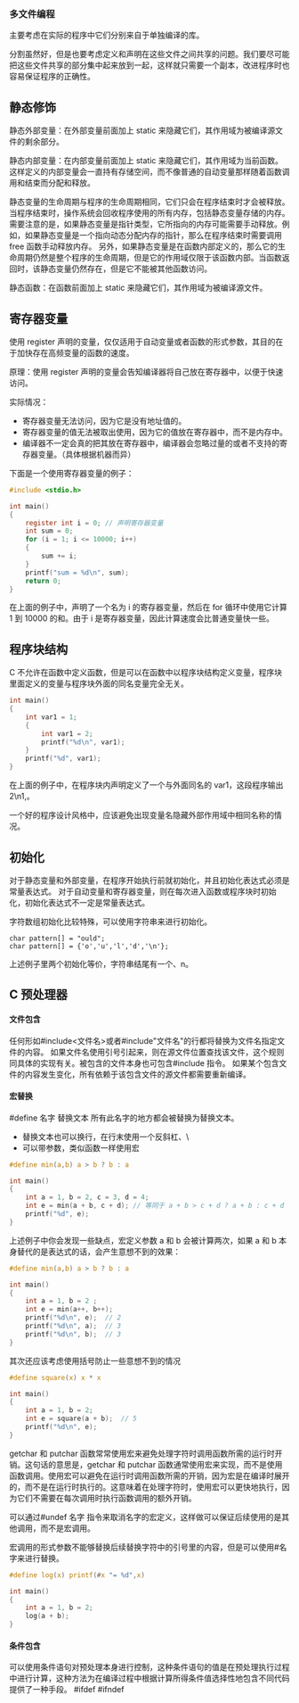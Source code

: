 ### 多文件编程

主要考虑在实际的程序中它们分别来自于单独编译的库。

分割虽然好，但是也要考虑定义和声明在这些文件之间共享的问题。我们要尽可能把这些文件共享的部分集中起来放到一起，这样就只需要一个副本，改进程序时也容易保证程序的正确性。

## 静态修饰

静态外部变量：在外部变量前面加上 static 来隐藏它们，其作用域为被编译源文件的剩余部分。

静态内部变量：在内部变量前面加上 static 来隐藏它们，其作用域为当前函数。
这样定义的内部变量会一直持有存储空间，而不像普通的自动变量那样随着函数调用和结束而分配和释放。

静态变量的生命周期与程序的生命周期相同，它们只会在程序结束时才会被释放。当程序结束时，操作系统会回收程序使用的所有内存，包括静态变量存储的内存。
需要注意的是，如果静态变量是指针类型，它所指向的内存可能需要手动释放。例如，如果静态变量是一个指向动态分配内存的指针，那么在程序结束时需要调用 free 函数手动释放内存。
另外，如果静态变量是在函数内部定义的，那么它的生命周期仍然是整个程序的生命周期，但是它的作用域仅限于该函数内部。当函数返回时，该静态变量仍然存在，但是它不能被其他函数访问。

静态函数：在函数前面加上 static 来隐藏它们，其作用域为被编译源文件。

## 寄存器变量

使用 register 声明的变量，仅仅适用于自动变量或者函数的形式参数，其目的在于加快存在高频变量的函数的速度。

原理：使用 register 声明的变量会告知编译器将自己放在寄存器中，以便于快速访问。

实际情况：

*   寄存器变量无法访问，因为它是没有地址值的。
*   寄存器变量的值无法被取出使用，因为它的值放在寄存器中，而不是内存中。
*   编译器不一定会真的把其放在寄存器中，编译器会忽略过量的或者不支持的寄存器变量。（具体根据机器而异）

下面是一个使用寄存器变量的例子：

```C
#include <stdio.h>

int main() 
{
    register int i = 0; // 声明寄存器变量
    int sum = 0;
    for (i = 1; i <= 10000; i++) 
    {
        sum += i;
    }
    printf("sum = %d\n", sum);
    return 0;
}
```

在上面的例子中，声明了一个名为 i 的寄存器变量，然后在 for 循环中使用它计算 1 到 10000 的和。由于 i 是寄存器变量，因此计算速度会比普通变量快一些。

## 程序块结构

C 不允许在函数中定义函数，但是可以在函数中以程序块结构定义变量，程序块里面定义的变量与程序块外面的同名变量完全无关。

```C
int main() 
{
    int var1 = 1;
    {
        int var1 = 2;
        printf("%d\n", var1);
    }
    printf("%d", var1);
}
```

在上面的例子中，在程序块内声明定义了一个与外面同名的 var1，这段程序输出 2\n1,。

一个好的程序设计风格中，应该避免出现变量名隐藏外部作用域中相同名称的情况。

## 初始化

对于静态变量和外部变量，在程序开始执行前就初始化，并且初始化表达式必须是常量表达式。
对于自动变量和寄存器变量，则在每次进入函数或程序块时初始化，初始化表达式不一定是常量表达式。

字符数组初始化比较特殊，可以使用字符串来进行初始化。

    char pattern[] = "ould";
    char pattern[] = {'o','u','l','d','\n'};

上述例子里两个初始化等价，字符串结尾有一个、n。

## C 预处理器

#### 文件包含

任何形如#include<文件名>或者#include"文件名"的行都将替换为文件名指定文件的内容。
如果文件名使用引号引起来，则在源文件位置查找该文件，这个规则同具体的实现有关。被包含的文件本身也可包含#include 指令。
如果某个包含文件的内容发生变化，所有依赖于该包含文件的源文件都需要重新编译。

#### 宏替换

\#define 名字 替换文本
所有此名字的地方都会被替换为替换文本。

*   替换文本也可以换行，在行末使用一个反斜杠、\
*   可以带参数，类似函数一样使用宏

```C
#define min(a,b) a > b ? b : a

int main() 
{
    int a = 1, b = 2, c = 3, d = 4;
    int e = min(a + b, c + d); // 等同于 a + b > c + d ? a + b : c + d
    printf("%d", e);
}
```

上述例子中你会发现一些缺点，宏定义参数 a 和 b 会被计算两次，如果 a 和 b 本身替代的是表达式的话，会产生意想不到的效果：

```C
#define min(a,b) a > b ? b : a

int main() 
{
    int a = 1, b = 2 ;
    int e = min(a++, b++);
    printf("%d\n", e);  // 2
    printf("%d\n", a);  // 3
    printf("%d\n", b);  // 3
}
```

其次还应该考虑使用括号防止一些意想不到的情况

```C
#define square(x) x * x

int main() 
{
    int a = 1, b = 2;
    int e = square(a + b);  // 5
    printf("%d\n", e);
}
```

getchar 和 putchar 函数常常使用宏来避免处理字符时调用函数所需的运行时开销。这句话的意思是，getchar 和 putchar 函数通常使用宏来实现，而不是使用函数调用。使用宏可以避免在运行时调用函数所需的开销，因为宏是在编译时展开的，而不是在运行时执行的。这意味着在处理字符时，使用宏可以更快地执行，因为它们不需要在每次调用时执行函数调用的额外开销。

可以通过#undef 名字 指令来取消名字的宏定义，这样做可以保证后续使用的是其他调用，而不是宏调用。

宏调用的形式参数不能够替换后续替换字符中的引号里的内容，但是可以使用#名字来进行替换。

```C
#define log(x) printf(#x "= %d",x)

int main() 
{
    int a = 1, b = 2;
    log(a + b);
}
```

#### 条件包含

可以使用条件语句对预处理本身进行控制，这种条件语句的值是在预处理执行过程中进行计算，这种方法为在编译过程中根据计算所得条件值选择性地包含不同代码提供了一种手段。
\#ifdef #ifndef
